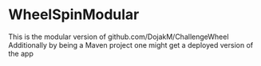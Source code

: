 # WheelSpinModular

This is the modular version of github.com/DojakM/ChallengeWheel <br>
Additionally by being a Maven project one might get a deployed version of the app
